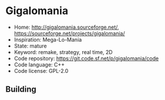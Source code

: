 # Gigalomania

- Home: http://gigalomania.sourceforge.net/, https://sourceforge.net/projects/gigalomania/
- Inspiration: Mega-Lo-Mania
- State: mature
- Keyword: remake, strategy, real time, 2D
- Code repository: https://git.code.sf.net/p/gigalomania/code
- Code language: C++
- Code license: GPL-2.0

## Building

